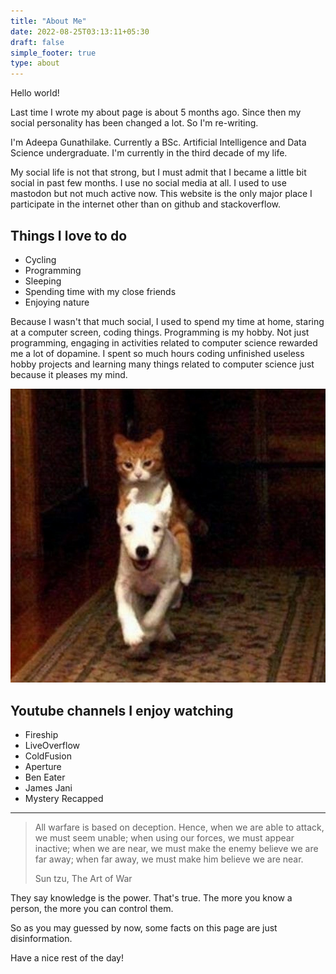 ```yaml
---
title: "About Me"
date: 2022-08-25T03:13:11+05:30
draft: false
simple_footer: true
type: about
---
```


Hello world!

Last time I wrote my about page is about 5 months ago. Since then
my social personality has been changed a lot. So I'm re-writing.

I'm Adeepa Gunathilake. Currently a BSc. Artificial Intelligence and Data Science
undergraduate. I'm currently in the third decade of my life. 

My social life is not that strong, but I must admit that I became a little bit
social in past few months. I use no social media at all. I used to use mastodon
but not much active now. This website is the only major place I participate in
the internet other than on github and stackoverflow.

## Things I love to do

+ Cycling 
+ Programming 
+ Sleeping 
+ Spending time with my close friends
+ Enjoying nature

Because I wasn't that much social, I used to spend my time at home, staring at
a computer screen, coding things. Programming is my hobby. Not just programming,
engaging in activities related to computer science rewarded me a lot of dopamine.
I spent so much hours coding unfinished useless hobby projects and learning many
things related to computer science just because it pleases my mind.

![death rode pale horse cat meme](/img/death-rode-pale-horse-cat-on-dog-2.jpg)

## Youtube channels I enjoy watching

+ Fireship
+ LiveOverflow
+ ColdFusion
+ Aperture
+ Ben Eater
+ James Jani
+ Mystery Recapped

---


> All warfare is based on deception. Hence, when we are able to attack, we must
> seem unable; when using our forces, we must appear inactive; when we are near,
> we must make the enemy believe we are far away; when far away, we must make him
> believe we are near.
>
> Sun tzu, The Art of War

They say knowledge is the power. That's true. The more you know a person, the
more you can control them.

So as you may guessed by now, some facts on this page are just disinformation.

Have a nice rest of the day!